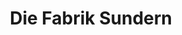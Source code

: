 ---
title: "Die Fabrik Sundern"
url: /sundern-sauerland/die-fabrik-sundern/
shop: Einkaufszentrum
---